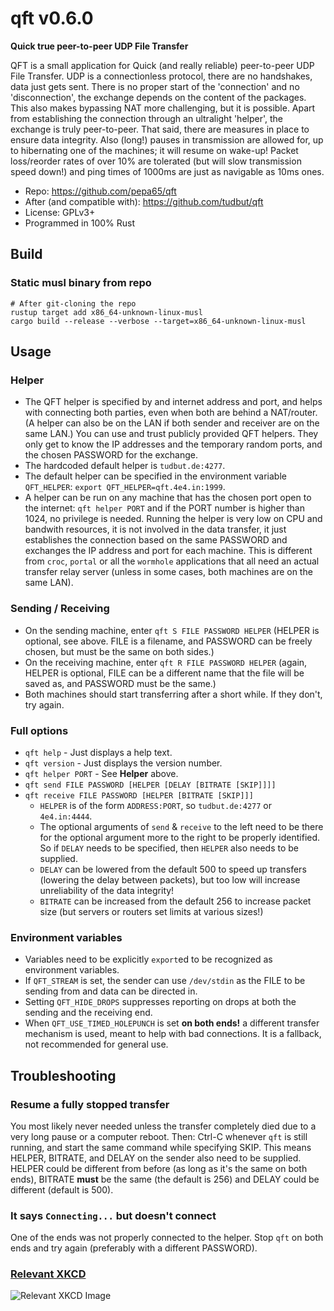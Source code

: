 # qft v0.6.0
**Quick true peer-to-peer UDP File Transfer**

QFT is a small application for Quick (and really reliable) peer-to-peer UDP File Transfer.
UDP is a connectionless protocol, there are no handshakes, data just gets sent. There is no
proper start of the 'connection' and no 'disconnection', the exchange depends on the content
of the packages. This also makes bypassing NAT more challenging, but it is possible. Apart from
establishing the connection through an ultralight 'helper', the exchange is truly peer-to-peer.
That said, there are measures in place to ensure data integrity. Also (long!) pauses in
transmission are allowed for, up to hibernating one of the machines; it will resume on wake-up!
Packet loss/reorder rates of over 10% are tolerated (but will slow transmission speed down!) and
ping times of 1000ms are just as navigable as 10ms ones.

* Repo: https://github.com/pepa65/qft
* After (and compatible with): https://github.com/tudbut/qft
* License: GPLv3+
* Programmed in 100% Rust

## Build
### Static musl binary from repo
```
# After git-cloning the repo
rustup target add x86_64-unknown-linux-musl
cargo build --release --verbose --target=x86_64-unknown-linux-musl
```

## Usage
### Helper
* The QFT helper is specified by and internet address and port, and helps with
  connecting both parties, even when both are behind a NAT/router. (A helper can
  also be on the LAN if both sender and receiver are on the same LAN.) You can use
  and trust publicly provided QFT helpers. They only get to know the IP addresses
  and the temporary random ports, and the chosen PASSWORD for the exchange.
* The hardcoded default helper is `tudbut.de:4277`.
* The default helper can be specified in the environment variable `QFT_HELPER`:
  `export QFT_HELPER=qft.4e4.in:1999`.
* A helper can be run on any machine that has the chosen port open to the internet:
  `qft helper PORT` and if the PORT number is higher than 1024, no privilege is needed.
  Running the helper is very low on CPU and bandwith resources, it is not involved in the
  data transfer, it just establishes the connection based on the same PASSWORD and exchanges
  the IP address and port for each machine. This is different from `croc`, `portal` or all
  the `wormhole` applications that all need an actual transfer relay server (unless in some
  cases, both machines are on the same LAN).

### Sending / Receiving
* On the sending machine, enter `qft S FILE PASSWORD HELPER` (HELPER is optional, see above.
  FILE is a filename, and PASSWORD can be freely chosen, but must be the same on both sides.)
* On the receiving machine, enter `qft R FILE PASSWORD HELPER` (again, HELPER is optional,
  FILE can be a different name that the file will be saved as, and PASSWORD must be the same.)
* Both machines should start transferring after a short while. If they don't, try again.

### Full options
* `qft help` - Just displays a help text.
* `qft version` - Just displays the version number.
* `qft helper PORT` - See **Helper** above.
* `qft send FILE PASSWORD [HELPER [DELAY [BITRATE [SKIP]]]]`
* `qft receive FILE PASSWORD [HELPER [BITRATE [SKIP]]]`
  - `HELPER` is of the form `ADDRESS:PORT`, so `tudbut.de:4277` or `4e4.in:4444`.
  - The optional arguments of `send` & `receive` to the left need to be there for the optional
    argument more to the right to be properly identified. So if `DELAY` needs to be specified, then
    `HELPER` also needs to be supplied.
  - `DELAY` can be lowered from the default 500 to speed up transfers (lowering the delay between
    packets), but too low will increase unreliability of the data integrity!
  - `BITRATE` can be increased from the default 256 to increase packet size (but servers or routers
    set limits at various sizes!)

### Environment variables
* Variables need to be explicitly `export`ed to be recognized as environment variables.
* If `QFT_STREAM` is set, the sender can use `/dev/stdin` as the FILE to be sending from and data
  can be directed in.
* Setting `QFT_HIDE_DROPS` suppresses reporting on drops at both the sending and the receiving end.
* When `QFT_USE_TIMED_HOLEPUNCH` is set **on both ends!** a different transfer mechanism is used,
  meant to help with bad connections. It is a fallback, not recommended for general use.

## Troubleshooting
### Resume a fully stopped transfer
You most likely never needed unless the transfer completely died due to a very long pause or a
computer reboot. Then: Ctrl-C whenever `qft` is still running, and start the same command while
specifying SKIP. This means HELPER, BITRATE, and DELAY on the sender also need to be supplied.
HELPER could be different from before (as long as it's the same on both ends), BITRATE **must**
be the same (the default is 256) and DELAY could be different (default is 500).

### It says `Connecting...` but doesn't connect
One of the ends was not properly connected to the helper. Stop `qft` on both ends and try again
(preferably with a different PASSWORD).

### [Relevant XKCD](https://xkcd.com/949)
![Relevant XKCD Image](https://imgs.xkcd.com/comics/file_transfer.png)

